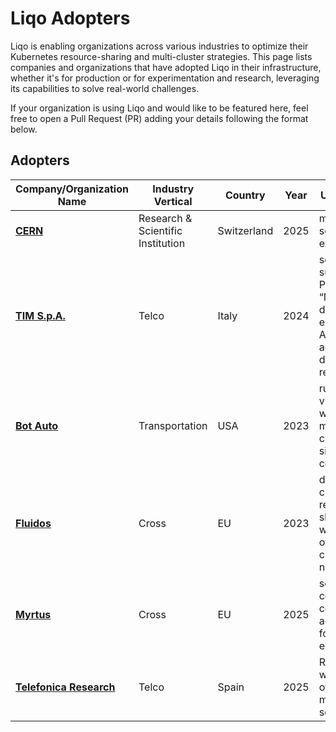 # Liqo Adopters

Liqo is enabling organizations across various industries to optimize their Kubernetes resource-sharing and multi-cluster strategies. This page lists companies and organizations that have adopted Liqo in their infrastructure, whether it's for production or for experimentation and research, leveraging its capabilities to solve real-world challenges.

If your organization is using Liqo and would like to be featured here, feel free to open a Pull Request (PR) adding your details following the format below.

## Adopters

| Company/Organization Name                                           | Industry Vertical                  | Country       | Year | Use Case Type                                                                                                       |
| ------------------------------------------------------------------- | ---------------------------------- | ------------- | ---- | ------------------------------------------------------------------------------------------------------------------- |
| [**CERN**](https://home.cern/)                                      | Research & Scientific Institution  | Switzerland   | 2025 | multicluster solutions experimentation                                                                              |
| [**TIM S.p.A.**](https://www.tim.it/)                               | Telco                              | Italy         | 2024 | solution to support PostgreSQL “Multi-cluster” deployment to ensure High-Availability across two different regions  |
| [**Bot Auto**](https://bot.auto)                                    | Transportation                     | USA           | 2023 | run workflows via argo workflows in multiple clusters with single workflow control plane                            |
| [**Fluidos**](https://fluidos.eu/)                                  | Cross                              | EU            | 2023 | dynamic multi-cluster resource sharing, workload offloading, cross-cluster networking                               |
| [**Myrtus**](https://myrtus-project.eu/)                            | Cross                              | EU            | 2025 | seamless computing continuum across cloud, fog, and edge environments                                               |
| [**Telefonica Research**](https://telefonicainnovaciondigital.com/) | Telco                              | Spain         | 2025 | Research of workload offloading and multicluster solutions                                                          |

